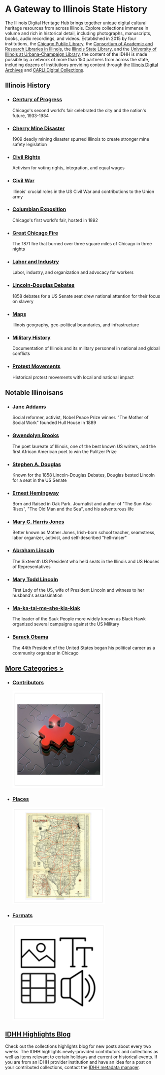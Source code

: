 # A Gateway to Illinois State History

The Illinois Digital Heritage Hub brings together unique digital cultural heritage resources from across Illinois. Explore collections immense in volume and rich in historical detail, including photographs, manuscripts, books, audio recordings, and videos. Established in 2015 by four institutions, the [Chicago Public Library](https://www.chipublib.org/), the [Consortium of Academic and Research Libraries in Illinois](https://www.carli.illinois.edu/), the [Illinois State Library](https://www.cyberdriveillinois.com/departments/library/), and the [University of Illinois at Urbana-Champaign Library](https://www.library.illinois.edu/), the content of the IDHH is made possible by a network of more than 150 partners from across the state, including dozens of institutions providing content through the [Illinois Digital Archives](http://www.idaillinois.org/) and [CARLI Digital Collections](http://collections.carli.illinois.edu/cdm/).

## Illinois History

- ### [Century of Progress](/search?q=*century+of+progress*)

  Chicago's second world's fair celebrated the city and the nation's future, 1933-1934

- ### [Cherry Mine Disaster](/search?q=%20Cherry%20Mine%20Disaster)

  1909 deadly mining disaster spurred Illinois to create stronger mine safety legislation

- ### [Civil Rights](/search?q=%22civil%20rights%22)

  Activism for voting rights, integration, and equal wages

- ### [Civil War](/search?subject=%22Illinois--History--Civil%20War%2C%201861-1865%22)

  Illinois' crucial roles in the US Civil War and contributions to the Union army

- ### [Columbian Exposition](/search?q=*columbian+exposition*)

  Chicago's first world's fair, hosted in 1892

- ### [Great Chicago Fire](/search?q=%22Chicago%20Fire%22%20OR%20%22Chicago%20Great%20Fire%22)

  The 1871 fire that burned over three square miles of Chicago in three nights

- ### [Labor and Industry](/search?q=labor+%7C%7C+industry)

  Labor, industry, and organization and advocacy for workers

- ### [Lincoln-Douglas Debates](/search?q=lincoln%20douglas%20debate)

  1858 debates for a US Senate seat drew national attention for their focus on slavery

- ### [Maps](/search?q=map*&type=%22image%22)

  Illinois geography, geo-political boundaries, and infrastructure

- ### [Military History](/search?q=%22world+war%22+%7C%7C+%22armed+forces%22+%7C%7C+military+%7C%7C+veteran*)

  Documentation of Illinois and its military personnel in national and global conflicts

- ### [Protest Movements](/search?q=protest*)

  Historical protest movements with local and national impact

## Notable Illinoisans

- ### [Jane Addams](/search?q=%22jane+addams%22+OR+%22Hull+House%22)

  Social reformer, activist, Nobel Peace Prize winner. "The Mother of Social Work" founded Hull House in 1889

- ### [Gwendolyn Brooks](/search?q=Gwendolyn%20Brooks)

  The poet laureate of Illinois, one of the best known US writers, and the first African American poet to win the Pulitzer Prize

- ### [Stephen A. Douglas](/search?q=%22STEPHEN+A.+DOUGLAS%22+OR+%22Stephen+Douglas%22+OR+%22Douglas%2C+Stephen%22+OR+%22Lincoln-Douglas+Debates%22)

  Known for the 1858 Lincoln-Douglas Debates, Douglas bested Lincoln for a seat in the US Senate

- ### [Ernest Hemingway](/search?subject=%22Hemingway%2C%20Ernest%2C%201899-1961%22)

  Born and Raised in Oak Park. Journalist and author of "The Sun Also Rises", "The Old Man and the Sea", and his adventurous life

- ### [Mary G. Harris Jones](/search?q=mother%20jones)

  Better known as Mother Jones, Irish-born school teacher, seamstress, labor organizer, activist, and self-described "hell-raiser"

- ### [Abraham Lincoln](/search?subject=%22Lincoln%2C%20Abraham%2C%201809-1865%22)

  The Sixteenth US President who held seats in the Illinois and US Houses of Representatives

- ### [Mary Todd Lincoln](/search?subject=%22Lincoln%2C%20Mary%20Todd%2C%201818-1882%22)

  First Lady of the US, wife of President Lincoln and witness to her husband's assassination

- ### [Ma-ka-tai-me-she-kia-kiak](/search?subject=%22Black%20Hawk%2C%20Sauk%20chief%2C%201767-1838%22)

  The leader of the Sauk People more widely known as Black Hawk organized several campaigns against the US Military

- ### [Barack Obama](/search?q=barack%20obama)

  The 44th President of the United States began his political career as a community organizer in Chicago

## [More Categories >](/browse)

- ### [Contributors](/browse/contributors)

  [![Contributors](/static/local/illinois/homepage-images/contributors.png "Browse contributing institutions")](/browse/contributors)

- ### [Places](/browse/places)

  [![Places](/static/local/illinois/homepage-images/places.png "Browse place")](/browse/places)

- ### [Formats](/browse/formats)

  [![Formats](/static/local/illinois/homepage-images/formats.png  "Browse formats")](/browse/formats)

## [IDHH Highlights Blog](https://ildplacollections.wordpress.com/)

Check out the collections highlights blog for new posts about every two weeks. The IDHH highlights newly-provided contributors and collections as well as items relevant to certain holidays and current or historical events. If you are from an IDHH provider institution and have an idea for a post on your contributed collections, contact the [IDHH metadata manager](/about/contact).
